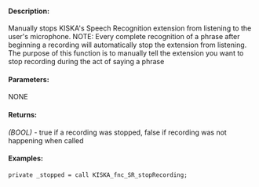 #### Description:
Manually stops KISKA's Speech Recognition extension from listening to the user's microphone. NOTE: Every complete recognition of a phrase after beginning a recording will automatically stop the extension from listening. The purpose of this function is to manually tell the extension you want to stop recording during the act of saying a phrase

#### Parameters:
NONE

#### Returns:
*(BOOL)* - true if a recording was stopped, false if recording was not happening 
 when called

#### Examples:
```sqf
private _stopped = call KISKA_fnc_SR_stopRecording;
```


